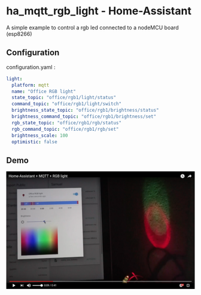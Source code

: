 # ha_mqtt_rgb_light - Home-Assistant
A simple example to control a rgb led connected to a nodeMCU board (esp8266)

## Configuration
configuration.yaml :
```yaml
light:
  platform: mqtt
  name: "Office RGB light"
  state_topic: "office/rgb1/light/status"
  command_topic: "office/rgb1/light/switch"
  brightness_state_topic: "office/rgb1/brightness/status"
  brightness_command_topic: "office/rgb1/brightness/set"
  rgb_state_topic: "office/rgb1/rgb/status"
  rgb_command_topic: "office/rgb1/rgb/set"
  brightness_scale: 100
  optimistic: false
```

## Demo
[![Home-Assistant + MQTT + RGB light](screenshot.png)](https://www.youtube.com/watch?v=7rMpCZ9I2BU "Home-Assistant + MQTT + RGB light")
